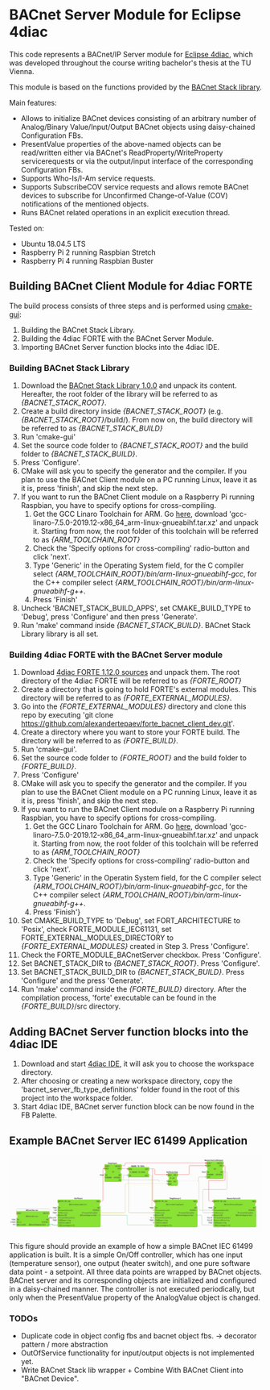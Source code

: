 # BACnet Server Module for Eclipse 4diac

This code represents a BACnet/IP Server module for [Eclipse 4diac](https://www.eclipse.org/4diac/), which was developed throughout the course writing bachelor's thesis at the TU Vienna.

This module is based on the functions provided by the [BACnet Stack library](http://bacnet.sourceforge.net/).

Main features:
+ Allows to initialize BACnet devices consisting of an arbitrary number of Analog/Binary Value/Input/Output BACnet objects using daisy-chained Configuration FBs.
+ PresentValue properties of the above-named objects can be read/written either via BACnet's ReadProperty/WriteProperty servicerequests or via the output/input interface of the corresponding Configuration FBs.
+ Supports Who-Is/I-Am service requests. 
+ Supports SubscribeCOV service requests and allows remote BACnet devices to subscribe for Unconfirmed Change-of-Value (COV) notifications of the mentioned objects.
+ Runs BACnet related operations in an explicit execution thread.

Tested on:
+ Ubuntu 18.04.5 LTS
+ Raspberry Pi 2 running Raspbian Stretch
+ Raspberry Pi 4 running Raspbian Buster

## Building BACnet Client Module for 4diac FORTE
The build process consists of three steps and is performed using [cmake-gui](https://cmake.org/cmake/help/latest/manual/cmake-gui.1.html#):
1. Building the BACnet Stack Library.
2. Building the 4diac FORTE with the BACnet Server Module.
3. Importing BACnet Server function blocks into the 4diac IDE.

### Building BACnet Stack Library
1. Download the [BACnet Stack Library 1.0.0](https://sourceforge.net/projects/bacnet/files/bacnet-stack/bacnet-stack-1.0.0/) and unpack its content. Hereafter, the root folder of the library will be referred to as *{BACNET_STACK_ROOT}*.
2. Create a build directory inside *{BACNET_STACK_ROOT}* (e.g. *{BACNET_STACK_ROOT}*/build/). From now on, the build directory will be referred to as *{BACNET_STACK_BUILD}*
3. Run 'cmake-gui'
4. Set the source code folder to *{BACNET_STACK_ROOT}* and the build folder to *{BACNET_STACK_BUILD}*. 
5. Press 'Configure'.
6. CMake will ask you to specify the generator and the compiler. If you plan to use the BACnet Client module on a PC running Linux, leave it as it is, press 'finish', and skip the next step.
7. If you want to run the BACnet Client module on a Raspberry Pi running Raspbian, you have to specify options for cross-compiling.
	1. Get the GCC Linaro Toolchain for ARM. Go [here](https://releases.linaro.org/components/toolchain/binaries/latest-7/arm-linux-gnueabihf/), download 'gcc-linaro-7.5.0-2019.12-x86_64_arm-linux-gnueabihf.tar.xz' and unpack it. Starting from now, the root folder of this toolchain will be referred to as *{ARM_TOOLCHAIN_ROOT}*
	2. Check the 'Specify options for cross-compiling' radio-button and click 'next'.
	3. Type 'Generic' in the Operating System field, for the C compiler select *{ARM_TOOLCHAIN_ROOT}/bin/arm-linux-gnueabihf-gcc*, for the C++ compiler select *{ARM_TOOLCHAIN_ROOT}/bin/arm-linux-gnueabihf-g++*.
	4. Press 'Finish'
8. Uncheck 'BACNET_STACK_BUILD_APPS', set CMAKE_BUILD_TYPE to 'Debug', press 'Configure' and then press 'Generate'.
9. Run 'make' command inside *{BACNET_STACK_BUILD}*. BACnet Stack Library library is all set.

### Building 4diac FORTE with the BACnet Server module
1. Download [4diac FORTE 1.12.0 sources](https://www.eclipse.org/downloads/download.php?file=/4diac/releases/1.12/forte/forte-incubation_1.12.0.zip) and unpack them. The root directory of the 4diac FORTE will be referred to as *{FORTE_ROOT}*
2. Create a directory that is going to hold FORTE's external modules. This directory will be referred to as *{FORTE_EXTERNAL_MODULES}*.
3. Go into the *{FORTE_EXTERNAL_MODULES}* directory and clone this repo by executing 'git clone https://github.com/alexandertepaev/forte_bacnet_client_dev.git'.
4. Create a directory where you want to store your FORTE build. The directory will be referred to as *{FORTE_BUILD}*.
5. Run 'cmake-gui'.
6. Set the source code folder to *{FORTE_ROOT}* and the build folder to *{FORTE_BUILD}*.
7. Press 'Configure'
8. CMake will ask you to specify the generator and the compiler. If you plan to use the BACnet Client module on a PC running Linux, leave it as it is, press 'finish', and skip the next step.
9. If you want to run the BACnet Client module on a Raspberry Pi running Raspbian, you have to specify options for cross-compiling.
	1. Get the GCC Linaro Toolchain for ARM. Go [here](https://releases.linaro.org/components/toolchain/binaries/latest-7/arm-linux-gnueabihf/), download 'gcc-linaro-7.5.0-2019.12-x86_64_arm-linux-gnueabihf.tar.xz' and unpack it. Starting from now, the root folder of this toolchain will be referred to as *{ARM_TOOLCHAIN_ROOT}*
	2. Check the 'Specify options for cross-compiling' radio-button and click 'next'.
	3. Type 'Generic' in the Operatin System field, for the C compiler select *{ARM_TOOLCHAIN_ROOT}/bin/arm-linux-gnueabihf-gcc*, for the C++ compiler select *{ARM_TOOLCHAIN_ROOT}/bin/arm-linux-gnueabihf-g++*.
	4. Press 'Finish'}
10. Set CMAKE_BUILD_TYPE to 'Debug', set FORT_ARCHITECTURE to 'Posix', check FORTE_MODULE_IEC61131, set FORTE_EXTERNAL_MODULES_DIRECTORY to *{FORTE_EXTERNAL_MODULES}* created in Step 3. Press 'Configure'.
11. Check the FORTE_MODULE_BACnetServer checkbox. Press 'Configure'.
12. Set BACNET_STACK_DIR to *{BACNET_STACK_ROOT}*. Press 'Configure'.
13. Set BACNET_STACK_BUILD_DIR to *{BACNET_STACK_BUILD}*. Press 'Configure' and the press 'Generate'.
14. Run 'make' command inside the *{FORTE_BUILD}* directory. After the compilation process, 'forte' executable can be found in the *{FORTE_BUILD}*/src directory.

## Adding BACnet Server function blocks into the 4diac IDE
1. Download and start [4diac IDE](https://www.eclipse.org/4diac/en_dow.php), it will ask you to choose the workspace directory.
2. After choosing or creating a new workspace directory, copy the 'bacnet_server_fb_type_definitions' folder found in the root of this project into the workspace folder.
3. Start 4diac IDE, BACnet server function block can be now found in the FB Palette. 

## Example BACnet Server IEC 61499 Application

![Example On/Off BACnet controller](./misc/server_app_readme.png)

This figure should provide an example of how a simple BACnet IEC 61499 application is built. It is a simple On/Off controller, which has one input (temperature sensor), one output (heater switch), and one
pure software data point - a setpoint. All three data points are wrapped by BACnet objects. BACnet server and its corresponding objects are initialized and configured in a daisy-chained manner. The controller is not executed periodically, but only when the PresentValue property of the AnalogValue object is changed.

### TODOs
+ Duplicate code in object config fbs and bacnet object fbs. -> decorator pattern / more abstraction
+ OutOfService functionality for input/output objects is not implemented yet.
+ Write BACnet Stack lib wrapper + Combine With BACnet Client into "BACnet Device".